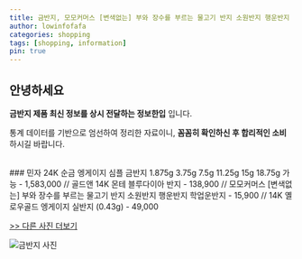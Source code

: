 ```yaml
---
title: 금반지, 모모커머스 [변색없는] 부와 장수를 부르는 물고기 반지 소원반지 행운반지 학업운반지
author: lowinfofafa
categories: shopping
tags: [shopping, information]
pin: true
---
```


## 안녕하세요

**금반지 제품 최신 정보를 상시 전달하는 정보한입** 입니다.

통계 데이터를 기반으로 엄선하여 정리한 자료이니, **꼼꼼히 확인하신 후 합리적인 소비**하시길 바랍니다.

<br >
### 민자 24K 순금 엥게이지 심플 금반지 1.875g 3.75g 7.5g 11.25g 15g 18.75g 가능 - 1,583,000 // 골드앤 14K 몬테 블루다이아 반지 - 138,900 // 모모커머스 [변색없는] 부와 장수를 부르는 물고기 반지 소원반지 행운반지 학업운반지 - 15,900 // 14K 옐로우골드 엥게이지 실반지 (0.43g) - 49,000

[>> 다른 사진 더보기](https://chengsprint.mycafe24.com/2030%eb%8c%80-%ec%97%ac%ec%9e%90%ea%b0%80-%eb%a7%8e%ec%9d%b4-%ea%b5%ac%eb%a7%a4%ed%95%9c-%ea%b8%88%eb%b0%98%ec%a7%80-best-10-%eb%a6%ac%eb%b7%b0/)

![금반지 사진](https://thumbnail9.coupangcdn.com/thumbnails/remote/230x230ex/image/vendor_inventory/46f5/0bd5bde3a19c6260810eadff39c6e499bec3dbd213d51354fdfd49992272.JPG)
                                